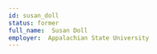 ```yaml
---
id: susan_doll
status: former
full_name:  Susan Doll
employer:  Appalachian State University
---
```

